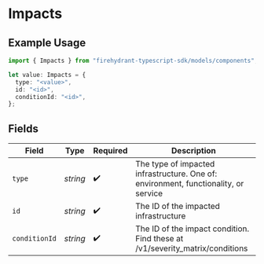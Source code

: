 # Impacts

## Example Usage

```typescript
import { Impacts } from "firehydrant-typescript-sdk/models/components";

let value: Impacts = {
  type: "<value>",
  id: "<id>",
  conditionId: "<id>",
};
```

## Fields

| Field                                                                               | Type                                                                                | Required                                                                            | Description                                                                         |
| ----------------------------------------------------------------------------------- | ----------------------------------------------------------------------------------- | ----------------------------------------------------------------------------------- | ----------------------------------------------------------------------------------- |
| `type`                                                                              | *string*                                                                            | :heavy_check_mark:                                                                  | The type of impacted infrastructure. One of: environment, functionality, or service |
| `id`                                                                                | *string*                                                                            | :heavy_check_mark:                                                                  | The ID of the impacted infrastructure                                               |
| `conditionId`                                                                       | *string*                                                                            | :heavy_check_mark:                                                                  | The ID of the impact condition. Find these at /v1/severity_matrix/conditions        |